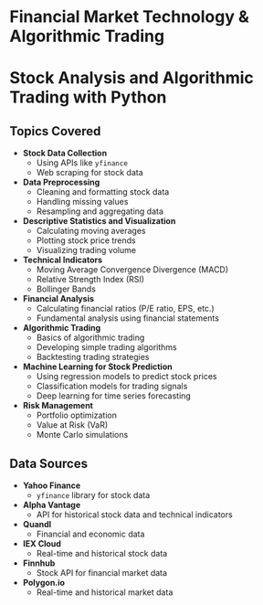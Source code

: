 # Financial Market Technology & Algorithmic Trading
# Stock Analysis and Algorithmic Trading with Python

## Topics Covered

- **Stock Data Collection**
  - Using APIs like `yfinance`
  - Web scraping for stock data
- **Data Preprocessing**
  - Cleaning and formatting stock data
  - Handling missing values
  - Resampling and aggregating data
- **Descriptive Statistics and Visualization**
  - Calculating moving averages
  - Plotting stock price trends
  - Visualizing trading volume
- **Technical Indicators**
  - Moving Average Convergence Divergence (MACD)
  - Relative Strength Index (RSI)
  - Bollinger Bands
- **Financial Analysis**
  - Calculating financial ratios (P/E ratio, EPS, etc.)
  - Fundamental analysis using financial statements
- **Algorithmic Trading**
  - Basics of algorithmic trading
  - Developing simple trading algorithms
  - Backtesting trading strategies
- **Machine Learning for Stock Prediction**
  - Using regression models to predict stock prices
  - Classification models for trading signals
  - Deep learning for time series forecasting
- **Risk Management**
  - Portfolio optimization
  - Value at Risk (VaR)
  - Monte Carlo simulations

## Data Sources

- **Yahoo Finance**
  - `yfinance` library for stock data
- **Alpha Vantage**
  - API for historical stock data and technical indicators
- **Quandl**
  - Financial and economic data
- **IEX Cloud**
  - Real-time and historical stock data
- **Finnhub**
  - Stock API for financial market data
- **Polygon.io**
  - Real-time and historical market data
